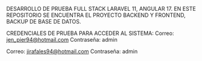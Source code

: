 DESARROLLO DE PRUEBA FULL STACK LARAVEL 11, ANGULAR 17.
EN ESTE REPOSITORIO SE ENCUENTRA EL PROYECTO BACKEND Y FRONTEND, BACKUP DE BASE DE DATOS.

CREDENCIALES DE PRUEBA PARA ACCEDER AL SISTEMA:
Correo: jen_pier94@hotmail.com
Contraseña: admin

Correo: jirafales94@hotmail.com
Contraseña: admin
